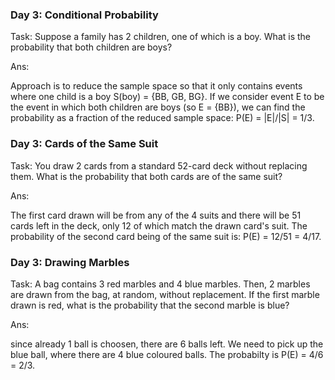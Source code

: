
### Day 3: Conditional Probability

Task:
Suppose a family has 2 children, one of which is a boy. What is the probability that both children are boys?

Ans:

Approach is to reduce the sample space so that it only contains events where one child is a boy 
S(boy) = {BB, GB, BG}. If we consider event E to be the event in which both children are boys (so E = {BB}), 
we can find the probability as a fraction of the reduced sample space:
                    P(E) = |E|/|S| = 1/3.


### Day 3: Cards of the Same Suit

Task:
You draw 2 cards from a standard 52-card deck without replacing them. What is the probability that both cards are of the same suit?

Ans:

The first card drawn will be from any of the 4 suits and there will be 51 cards left in the deck, 
only 12 of which match the drawn card's suit. The probability of the second card being of the same suit is:
                    P(E) = 12/51 = 4/17.


### Day 3: Drawing Marbles

Task:
A bag contains 3 red marbles and 4 blue marbles. Then, 2 marbles are drawn from the bag, at random, without replacement. If the first marble drawn is red, what is the probability that the second marble is blue?

Ans:

since already 1 ball is choosen, there are 6 balls left. We need to pick up the blue ball, 
where there are 4 blue coloured balls. The probabilty is P(E) = 4/6 = 2/3.
